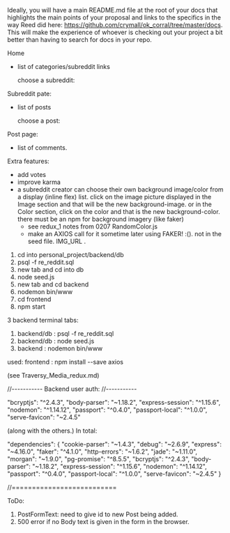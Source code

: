 Ideally, you will have a main README.md file at the root of your docs that highlights the main points of your proposal and links to the specifics in the way Reed did here: https://github.com/crymall/ok_corral/tree/master/docs. This will make the experience of whoever is checking out your project a bit better than having to search for docs in your repo.


Home
- list of categories/subreddit links

    choose a subreddit:

Subreddit pate:
- list of posts

    choose a post:

Post page:
- list of comments.


Extra features:
- add votes
- improve karma
- a subreddit creator can choose their own background image/color from a display (inline flex) list. click on the image picture displayed in the Image section and that will be the new background-image.
or in the Color section, click on the color and that is the new background-color.
there must be an npm for background imagery (like faker)
  - see redux_1 notes from 0207 RandomColor.js
  - make an AXIOS call for it sometime later using FAKER! :(). not in the seed file. IMG_URL .

1. cd into personal_project/backend/db
1. psql -f re_reddit.sql
2. new tab and cd into db
2. node seed.js
3. new tab and cd backend
3. nodemon bin/www
4. cd frontend
4. npm start

3 backend terminal tabs:
1. backend/db : psql -f re_reddit.sql
2. backend/db : node seed.js
3. backend : nodemon bin/www


used:
frontend : npm install --save axios

(see Traversy_Media_redux.md)

//-----------
Backend user auth:
//-----------

"bcryptjs": "^2.4.3",
"body-parser": "~1.18.2",
"express-session": "^1.15.6",
"nodemon": "^1.14.12",
"passport": "^0.4.0",
"passport-local": "^1.0.0",
"serve-favicon": "~2.4.5"

(along with the others.) In total:

"dependencies": {
  "cookie-parser": "~1.4.3",
  "debug": "~2.6.9",
  "express": "~4.16.0",
  "faker": "^4.1.0",
  "http-errors": "~1.6.2",
  "jade": "~1.11.0",
  "morgan": "~1.9.0",
  "pg-promise": "^8.5.5",
  "bcryptjs": "^2.4.3",
  "body-parser": "~1.18.2",
  "express-session": "^1.15.6",
  "nodemon": "^1.14.12",
  "passport": "^0.4.0",
  "passport-local": "^1.0.0",
  "serve-favicon": "~2.4.5"
}







//==========================

ToDo:
1. PostFormText: need to give id to new Post being added.
2. 500 error if no Body text is given in the form in the browser.

